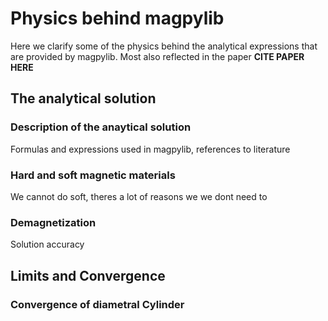 # Physics behind magpylib

Here we clarify some of the physics behind the analytical expressions that are provided by magpylib. Most also reflected in the paper **CITE PAPER HERE**

## The analytical solution

### Description of the anaytical solution
Formulas and expressions used in magpylib, references to literature

### Hard and soft magnetic materials
We cannot do soft, theres a lot of reasons we we dont need to

### Demagnetization
Solution accuracy


## Limits and Convergence

### Convergence of diametral Cylinder